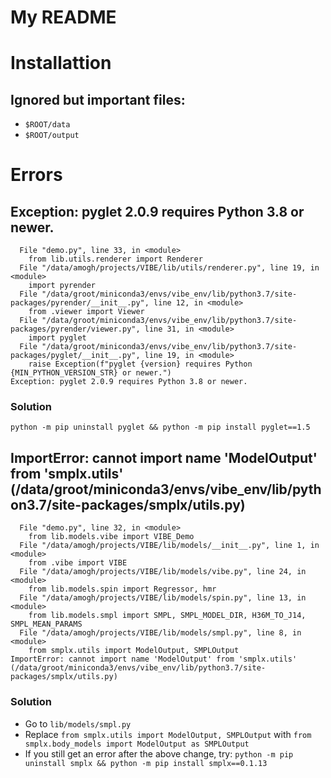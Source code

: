 # My README

# Installattion
## Ignored but important files:
- `$ROOT/data`
- `$ROOT/output`

# Errors
## Exception: pyglet 2.0.9 requires Python 3.8 or newer.
```Traceback (most recent call last):
  File "demo.py", line 33, in <module>
    from lib.utils.renderer import Renderer
  File "/data/amogh/projects/VIBE/lib/utils/renderer.py", line 19, in <module>
    import pyrender
  File "/data/groot/miniconda3/envs/vibe_env/lib/python3.7/site-packages/pyrender/__init__.py", line 12, in <module>
    from .viewer import Viewer
  File "/data/groot/miniconda3/envs/vibe_env/lib/python3.7/site-packages/pyrender/viewer.py", line 31, in <module>
    import pyglet
  File "/data/groot/miniconda3/envs/vibe_env/lib/python3.7/site-packages/pyglet/__init__.py", line 19, in <module>
    raise Exception(f"pyglet {version} requires Python {MIN_PYTHON_VERSION_STR} or newer.")
Exception: pyglet 2.0.9 requires Python 3.8 or newer.
```

### Solution
`python -m pip uninstall pyglet && python -m pip install pyglet==1.5`

## ImportError: cannot import name 'ModelOutput' from 'smplx.utils' (/data/groot/miniconda3/envs/vibe_env/lib/python3.7/site-packages/smplx/utils.py)
```Traceback (most recent call last):
  File "demo.py", line 32, in <module>
    from lib.models.vibe import VIBE_Demo
  File "/data/amogh/projects/VIBE/lib/models/__init__.py", line 1, in <module>
    from .vibe import VIBE
  File "/data/amogh/projects/VIBE/lib/models/vibe.py", line 24, in <module>
    from lib.models.spin import Regressor, hmr
  File "/data/amogh/projects/VIBE/lib/models/spin.py", line 13, in <module>
    from lib.models.smpl import SMPL, SMPL_MODEL_DIR, H36M_TO_J14, SMPL_MEAN_PARAMS
  File "/data/amogh/projects/VIBE/lib/models/smpl.py", line 8, in <module>
    from smplx.utils import ModelOutput, SMPLOutput
ImportError: cannot import name 'ModelOutput' from 'smplx.utils' (/data/groot/miniconda3/envs/vibe_env/lib/python3.7/site-packages/smplx/utils.py)
```

### Solution
- Go to `lib/models/smpl.py`
- Replace `from smplx.utils import ModelOutput, SMPLOutput` with `from smplx.body_models import ModelOutput as SMPLOutput`
- If you still get an error after the above change, try: `python -m pip uninstall smplx && python -m pip install smplx==0.1.13`

